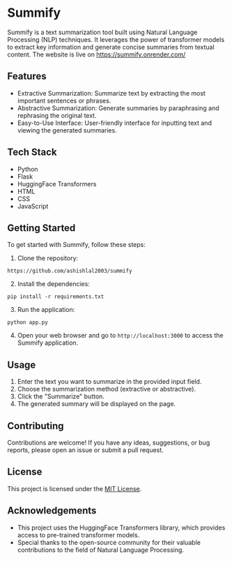 # Summify

Summify is a text summarization tool built using Natural Language Processing (NLP) techniques. It leverages the power of transformer models to extract key information and generate concise summaries from textual content. The website is live on https://summify.onrender.com/

## Features

- Extractive Summarization: Summarize text by extracting the most important sentences or phrases.
- Abstractive Summarization: Generate summaries by paraphrasing and rephrasing the original text.
- Easy-to-Use Interface: User-friendly interface for inputting text and viewing the generated summaries.

## Tech Stack

- Python
- Flask
- HuggingFace Transformers
- HTML
- CSS
- JavaScript

## Getting Started

To get started with Summify, follow these steps:

1. Clone the repository:

```
https://github.com/ashishlal2003/summify
```


2. Install the dependencies:

```
pip install -r requirements.txt
```

3. Run the application:

```
python app.py
```

4. Open your web browser and go to `http://localhost:3000` to access the Summify application.

## Usage

1. Enter the text you want to summarize in the provided input field.
2. Choose the summarization method (extractive or abstractive).
3. Click the "Summarize" button.
4. The generated summary will be displayed on the page.

## Contributing

Contributions are welcome! If you have any ideas, suggestions, or bug reports, please open an issue or submit a pull request.

## License

This project is licensed under the [MIT License](LICENSE).

## Acknowledgements

- This project uses the HuggingFace Transformers library, which provides access to pre-trained transformer models.
- Special thanks to the open-source community for their valuable contributions to the field of Natural Language Processing.

